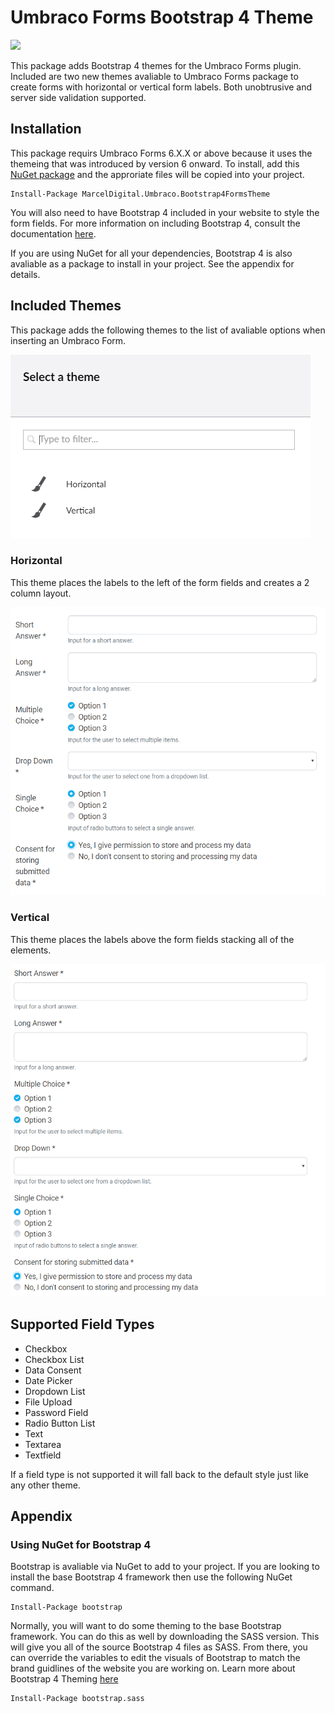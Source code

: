 # Umbraco Forms Bootstrap 4 Theme
[![](https://img.shields.io/nuget/v/MarcelDigital.Umbraco.Bootstrap4FormsTheme.svg)](https://www.nuget.org/packages/MarcelDigital.Umbraco.Bootstrap4FormsTheme)

This package adds Bootstrap 4 themes for the Umbraco Forms plugin. Included are two new themes avaliable to Umbraco Forms package to create forms with horizontal or vertical form labels. Both unobtrusive and server side validation supported.

## Installation
This package requirs Umbraco Forms 6.X.X or above because it uses the themeing that was introduced by version 6 onward. To install, add this [NuGet package](https://www.nuget.org/packages/MarcelDigital.Umbraco.Bootstrap4FormsTheme/) and the approriate files will be copied into your project.

```
Install-Package MarcelDigital.Umbraco.Bootstrap4FormsTheme
```

You will also need to have Bootstrap 4 included in your website to style the form fields. For more information on including Bootstrap 4, consult the documentation [here](https://getbootstrap.com/docs/4.2/getting-started/introduction/).

If you are using NuGet for all your dependencies, Bootstrap 4 is also avaliable as a package to install in your project. See the appendix for details.

## Included Themes
This package adds the following themes to the list of avaliable options when inserting an Umbraco Form.

![Theme Picking](docs/img/theme-picking-screenshot.png)

### Horizontal
This theme places the labels to the left of the form fields and creates a 2 column layout.

![Horizontal Theme](docs/img/horizontal-form-screenshot.png)

### Vertical
This theme places the labels above the form fields stacking all of the elements.

![Vertical Theme](docs/img/vertical-form-screenshot.png)

## Supported Field Types
- Checkbox
- Checkbox List
- Data Consent
- Date Picker
- Dropdown List
- File Upload
- Password Field
- Radio Button List
- Text
- Textarea
- Textfield

If a field type is not supported it will fall back to the default style just like any other theme.

## Appendix
### Using NuGet for Bootstrap 4
Bootstrap is avaliable via NuGet to add to your project. If you are looking to install the base Bootstrap 4 framework then use the following NuGet command.

```
Install-Package bootstrap
```

Normally, you will want to do some theming to the base Bootstrap framework. You can do this as well by downloading the SASS version. This will give you all of the source Bootstrap 4 files as SASS. From there, you can override the variables to edit the visuals of Bootstrap to match the brand guidlines of the website you are working on. Learn more about Bootstrap 4 Theming [here](https://getbootstrap.com/docs/4.2/getting-started/theming/)

```
Install-Package bootstrap.sass
```